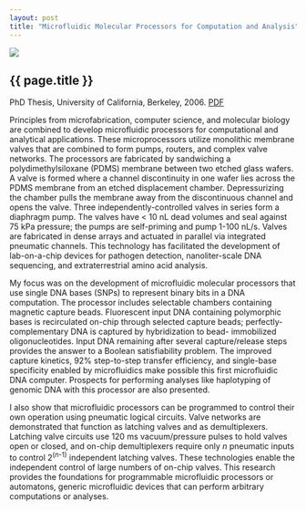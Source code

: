 ```yaml
---
layout: post
title: "Microfluidic Molecular Processors for Computation and Analysis"
---
```


[![](http://wgrover.com/images/duck.jpg)](http://wgrover.com/pdfs/wgrover_thesis.pdf)

{{ page.title }}
----------------

PhD Thesis, University of California, Berkeley, 2006.  [PDF](http://wgrover.com//pdfs/wgrover_thesis.pdf)

Principles from microfabrication, computer science, and molecular biology are combined to develop microfluidic processors for computational and analytical applications. These microprocessors utilize monolithic membrane valves that are combined to form pumps, routers, and complex valve networks. The processors are fabricated by sandwiching a polydimethylsiloxane (PDMS) membrane between two etched glass wafers. A valve is formed where a channel discontinuity in one wafer lies across the PDMS membrane from an etched displacement chamber. Depressurizing the chamber pulls the membrane away from the discontinuous channel and opens the valve. Three independently-controlled valves in series form a diaphragm pump. The valves have < 10 nL dead volumes and seal against 75 kPa pressure; the pumps are self-priming and pump 1-100 nL/s. Valves are fabricated in dense arrays and actuated in parallel via integrated pneumatic channels. This technology has facilitated the development of lab-on-a-chip devices for pathogen detection, nanoliter-scale DNA sequencing, and extraterrestrial amino acid analysis.

My focus was on the development of microfluidic molecular processors that use single DNA bases (SNPs) to represent binary bits in a DNA computation. The processor includes selectable chambers containing magnetic capture beads. Fluorescent input DNA containing polymorphic bases is recirculated on-chip through selected capture beads; perfectly-complementary DNA is captured by hybridization to bead- immobilized oligonucleotides. Input DNA remaining after several capture/release steps provides the answer to a Boolean satisfiability problem. The improved capture kinetics, 92% step-to-step transfer efficiency, and single-base specificity enabled by microfluidics make possible this first microfluidic DNA computer. Prospects for performing analyses like haplotyping of genomic DNA with this processor are also presented.

I also show that microfluidic processors can be programmed to control their own operation using pneumatic logical circuits. Valve networks are demonstrated that function as latching valves and as demultiplexers. Latching valve circuits use 120 ms vacuum/pressure pulses to hold valves open or closed, and on-chip demultiplexers require only *n* pneumatic inputs to control 2<sup>(<i>n</i>-1)</sup> independent latching valves. These technologies enable the independent control of large numbers of on-chip valves. This research provides the foundations for programmable microfluidic processors or automatons, generic microfluidic devices that can perform arbitrary computations or analyses.